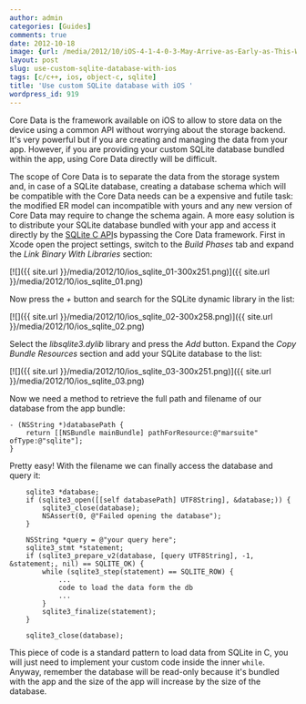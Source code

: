 ```yaml
---
author: admin
categories: [Guides]
comments: true
date: 2012-10-18
image: {url: /media/2012/10/iOS-4-1-4-0-3-May-Arrive-as-Early-as-This-Week-2.png}
layout: post
slug: use-custom-sqlite-database-with-ios
tags: [c/c++, ios, object-c, sqlite]
title: 'Use custom SQLite database with iOS '
wordpress_id: 919
---
```


Core Data is the framework available on iOS to allow to store data on the device using a common API without worrying about the storage backend. It's very powerful but if you are creating and managing the data from your app. However, if you are providing your custom SQLite database bundled within the app, using Core Data directly will be difficult.

<!-- more -->

The scope of Core Data is to separate the data from the storage system and, in case of a SQLite database, creating a database schema which will be compatible with the Core Data needs can be a expensive and futile task: the modified ER model can incompatible with yours and any new version of Core Data may require to change the schema again.
A more easy solution is to distribute your SQLite database bundled with your app and access it directly by the [SQLite C API](http://www.sqlite.org/capi3ref.html)s bypassing the Core Data framework.
First in Xcode open the project settings, switch to the _Build Phases_ tab and expand the _Link Binary With Libraries_ section:

[![]({{ site.url }}/media/2012/10/ios_sqlite_01-300x251.png)]({{ site.url }}/media/2012/10/ios_sqlite_01.png)

Now press the _+_ button and search for the SQLite dynamic library in the list:

[![]({{ site.url }}/media/2012/10/ios_sqlite_02-300x258.png)]({{ site.url }}/media/2012/10/ios_sqlite_02.png)

Select the _libsqlite3.dylib_ library and press the _Add_ button.
Expand the _Copy Bundle Resources_ section and add your SQLite database to the list:

[![]({{ site.url }}/media/2012/10/ios_sqlite_03-300x251.png)]({{ site.url }}/media/2012/10/ios_sqlite_03.png)

Now we need a method to retrieve the full path and filename of our database from the app bundle:



    - (NSString *)databasePath {
        return [[NSBundle mainBundle] pathForResource:@"marsuite" ofType:@"sqlite"];
    }



Pretty easy! With the filename we can finally access the database and query it:



        sqlite3 *database;
        if (sqlite3_open([[self databasePath] UTF8String], &database;)) {
            sqlite3_close(database);
            NSAssert(0, @"Failed opening the database");
        }

        NSString *query = @"your query here";
        sqlite3_stmt *statement;
        if (sqlite3_prepare_v2(database, [query UTF8String], -1, &statement;, nil) == SQLITE_OK) {
            while (sqlite3_step(statement) == SQLITE_ROW) {
                ...
                code to load the data form the db
                ...
            }
            sqlite3_finalize(statement);
        }

        sqlite3_close(database);



This piece of code is a standard pattern to load data from SQLite in C, you will just need to implement your custom code inside the inner `while`.
Anyway, remember the database will be read-only because it's bundled with the app and the size of the app will increase by the size of the database.
